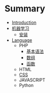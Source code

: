 # Summary

* [Introduction](README.md)
* [机器学习](machine-learing.md)
  * [安装](machine-learing/install.md)
* [Language](language.md)
  * PHP
    * [基本语法](basicgrammar.md)
    * [数组](phpjie-shao.md)
    * [函数](han-shu.md)
  * HTML
  * [CSS](css.md)
  * JAVASCRIPT
  * Python

